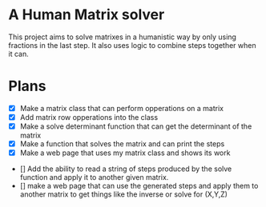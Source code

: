 # A Human Matrix solver
This project aims to solve matrixes in a humanistic way by only using fractions in the last step.
It also uses logic to combine steps together when it can.

# Plans
- [X] Make a matrix class that can perform opperations on a matrix
- [X] Add matrix row opperations into the class
- [X] Make a solve determinant function that can get the determinant of the matrix
- [X] Make a function that solves the matrix and can print the steps
- [X] Make a web page that uses my matrix class and shows its work
- [] Add the ability to read a string of steps produced by the solve function and apply it to another given matrix.
- [] make a web page that can use the generated steps and apply them to another matrix to get things like the inverse or solve for (X,Y,Z)